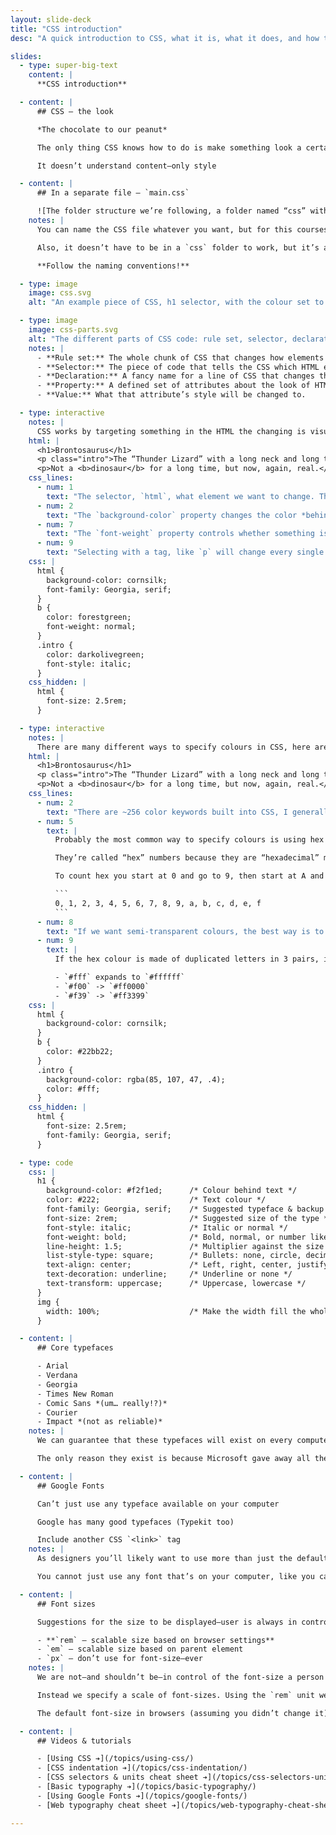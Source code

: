```yaml
---
layout: slide-deck
title: "CSS introduction"
desc: "A quick introduction to CSS, what it is, what it does, and how to write it."

slides:
  - type: super-big-text
    content: |
      **CSS introduction**

  - content: |
      ## CSS — the look

      *The chocolate to our peanut*

      The only thing CSS knows how to do is make something look a certain way

      It doesn’t understand content—only style

  - content: |
      ## In a separate file — `main.css`

      ![The folder structure we’re following, a folder named “css” with a file named “main.css” inside.](folder-structure.jpg)
    notes: |
      You can name the CSS file whatever you want, but for this courses we’re going to standardize on `main.css` to make everything consistent for everybody.

      Also, it doesn’t have to be in a `css` folder to work, but it’s a good for organization and consistency.

      **Follow the naming conventions!**

  - type: image
    image: css.svg
    alt: "An example piece of CSS, h1 selector, with the colour set to purple."

  - type: image
    image: css-parts.svg
    alt: "The different parts of CSS code: rule set, selector, declaration, property & value."
    notes: |
      - **Rule set:** The whole chunk of CSS that changes how elements look.
      - **Selector:** The piece of code that tells the CSS which HTML element should be targeted.
      - **Declaration:** A fancy name for a line of CSS that changes the look of an element.
      - **Property:** A defined set of attributes about the look of HTML that can be changed.
      - **Value:** What that attribute’s style will be changed to.

  - type: interactive
    notes: |
      CSS works by targeting something in the HTML the changing is visual design properties.
    html: |
      <h1>Brontosaurus</h1>
      <p class="intro">The “Thunder Lizard” with a long neck and long tail.</p>
      <p>Not a <b>dinosaur</b> for a long time, but now, again, real.</p>
    css_lines:
      - num: 1
        text: "The selector, `html`, what element we want to change. The `html` element surrounds the whole page so it’s a good thing to target to change the background colour of the whole website."
      - num: 2
        text: "The `background-color` property changes the color *behind* the text. Make sure to spell “color” the American way."
      - num: 7
        text: "The `font-weight` property controls whether something is bold or not; setting `font-weight` to normal makes the text not bold."
      - num: 9
        text: "Selecting with a tag, like `p` will change every single `<p>` element. If we want to style some elements differently from others we can give them names, called classes. This selector will target only the elements that are named `.intro`"
    css: |
      html {
        background-color: cornsilk;
        font-family: Georgia, serif;
      }
      b {
        color: forestgreen;
        font-weight: normal;
      }
      .intro {
        color: darkolivegreen;
        font-style: italic;
      }
    css_hidden: |
      html {
        font-size: 2.5rem;
      }

  - type: interactive
    notes: |
      There are many different ways to specify colours in CSS, here are a few popular ones.
    html: |
      <h1>Brontosaurus</h1>
      <p class="intro">The “Thunder Lizard” with a long neck and long tail.</p>
      <p>Not a <b>dinosaur</b> for a long time, but now, again, real.</p>
    css_lines:
      - num: 2
        text: "There are ~256 color keywords built into CSS, I generally only use these for testing purposes and stick to the basics like `red`, `green`, `blue`, etc. I have never used `cornsilk` and probably never will."
      - num: 5
        text: |
          Probably the most common way to specify colours is using hex values; hex colours always start with a `#`. It’s a number made of 3 pieces (red, green & blue). It don’t pretend to know these numbers, I just copy and paste them from Photoshop, but I can guess at how light or dark the colour is based on the value.

          They’re called “hex” numbers because they are “hexadecimal” meaning not based on 10 digits, but 16 digits.

          To count hex you start at 0 and go to 9, then start at A and go to F:

          ```
          0, 1, 2, 3, 4, 5, 6, 7, 8, 9, a, b, c, d, e, f
          ```
      - num: 8
        text: "If we want semi-transparent colours, the best way is to use `rgba`. The last number is the opacity of the color, a decimal between 0 and 1, so `.5` is 50% transparent; the lower the number the more transparent."
      - num: 9
        text: |
          If the hex colour is made of duplicated letters in 3 pairs, it can be shortened to use only one of each duplicate.

          - `#fff` expands to `#ffffff`
          - `#f00` -> `#ff0000`
          - `#f39` -> `#ff3399`
    css: |
      html {
        background-color: cornsilk;
      }
      b {
        color: #22bb22;
      }
      .intro {
        background-color: rgba(85, 107, 47, .4);
        color: #fff;
      }
    css_hidden: |
      html {
        font-size: 2.5rem;
        font-family: Georgia, serif;
      }

  - type: code
    css: |
      h1 {
        background-color: #f2f1ed;      /* Colour behind text */
        color: #222;                    /* Text colour */
        font-family: Georgia, serif;    /* Suggested typeface & backup */
        font-size: 2rem;                /* Suggested size of the type */
        font-style: italic;             /* Italic or normal */
        font-weight: bold;              /* Bold, normal, or number like 200 */
        line-height: 1.5;               /* Multiplier against the size */
        list-style-type: square;        /* Bullets: none, circle, decimal, lower-alpha, etc. */
        text-align: center;             /* Left, right, center, justify */
        text-decoration: underline;     /* Underline or none */
        text-transform: uppercase;      /* Uppercase, lowercase */
      }
      img {
        width: 100%;                    /* Make the width fill the whole space */
      }

  - content: |
      ## Core typefaces

      - Arial
      - Verdana
      - Georgia
      - Times New Roman
      - Comic Sans *(um… really!?)*
      - Courier
      - Impact *(not as reliable)*
    notes: |
      We can guarantee that these typefaces will exist on every computer (as much as we can guarantee on the web).

      The only reason they exist is because Microsoft gave away all the typefaces in the early 90s to help the web be a consistent platform.

  - content: |
      ## Google Fonts

      Can’t just use any typeface available on your computer

      Google has many good typefaces (Typekit too)

      Include another CSS `<link>` tag
    notes: |
      As designers you’ll likely want to use more than just the default typefaces. That’s where online services like Google Fonts of Typekit help out. They provide large databases of properly web-licensed fonts for you to use on your website.

      You cannot just use any font that’s on your computer, like you can in print, because the user of the website would have to also have that font installed on their computer to view it properly. Not to mention the fact that almost all of the fonts on your computer aren’t licensed to be used on the web so it’d be illegal to use the in a website anyways.

  - content: |
      ## Font sizes

      Suggestions for the size to be displayed—user is always in control

      - **`rem` — scalable size based on browser settings**
      - `em` — scalable size based on parent element
      - `px` — don’t use for font-size—ever
    notes: |
      We are not—and shouldn’t be—in control of the font-size a person uses to view our website. They can increase or decrease the font-size however they want.

      Instead we specify a scale of font-sizes. Using the `rem` unit we can say that the font-size should be 1.5× larger than the body copy.

      The default font-size in browsers (assuming you didn’t change it) is `16px`. This is a nice readable size and you **should never** make the body copy small than that. So, translated to `rem`: *the body copy of your website should never be smaller than `1rem`*

  - content: |
      ## Videos & tutorials

      - [Using CSS ➔](/topics/using-css/)
      - [CSS indentation ➔](/topics/css-indentation/)
      - [CSS selectors & units cheat sheet ➔](/topics/css-selectors-units-cheat-sheet/)
      - [Basic typography ➔](/topics/basic-typography/)
      - [Using Google Fonts ➔](/topics/google-fonts/)
      - [Web typography cheat sheet ➔](/topics/web-typography-cheat-sheet/)

---
```

